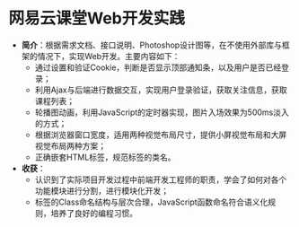# 网易云课堂Web开发实践

- **简介**：根据需求文档、接口说明、Photoshop设计图等，在不使用外部库与框架的情况下，实现Web开发。主要内容如下：
  - 通过设置和验证Cookie，判断是否显示顶部通知条，以及用户是否已经登录；
  - 利用Ajax与后端进行数据交互，实现用户登录验证，获取关注信息，获取课程列表；
  - 轮播图动画，利用JavaScript的定时器实现，图片入场效果为500ms淡入的方式；
  - 根据浏览器窗口宽度，适用两种视觉布局尺寸，提供小屏视觉布局和大屏视觉布局两种方案；
  - 正确嵌套HTML标签，规范标签的类名。
- **收获**：
  - 认识到了实际项目开发过程中前端开发工程师的职责，学会了如何对各个功能模块进行分割，进行模块化开发；
  - 标签的Class命名结构与层次合理，JavaScript函数命名符合语义化规则，培养了良好的编程习惯。